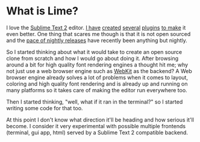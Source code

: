 # What is Lime?

I love the [Sublime Text 2](http://www.sublimetext.com) editor. [I have](https://github.com/quarnster/SublimeClang) [created](https://github.com/quarnster/SublimeJava) [several](https://github.com/quarnster/CompleteSharp) [plugins](https://github.com/quarnster/SublimeGDB) [to make](https://github.com/quarnster/ADBView) it even better. One thing that scares me though is that it is not open sourced and the [pace of nightly releases](http://www.sublimetext.com/nightly) have recently been anything but nightly.

So I started thinking about what it would take to create an open source clone from scratch and how I would go about doing it. After browsing around a bit for high quality font rendering engines a thought hit me; why not just use a web browser engine such as [WebKit](http://www.webkit.org/) as the backend? A Web browser engine already solves a lot of problems when it comes to layout, coloring and high quality font rendering and is already up and running on many platforms so it takes care of making the editor run everywhere too.

Then I started thinking, "well, what if it ran in the terminal?" so I started writing some code for that too.

At this point I don't know what direction it'll be heading and how serious it'll become. I consider it very experimental with possible multiple frontends (terminal, gui app, html) served by a Sublime Text 2 compatible backend.
